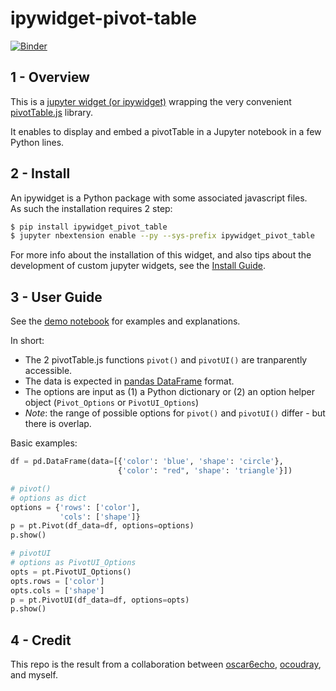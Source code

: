 # ipywidget-pivot-table

[![Binder](https://mybinder.org/badge.svg)](https://mybinder.org/v2/gh/PierreMarion23/jupyter-widget-pivot-table-binder/master)

## 1 - Overview

This is a [jupyter widget (or ipywidget)](https://ipywidgets.readthedocs.io/en/stable/) wrapping the very convenient [pivotTable.js](https://pivottable.js.org/examples/) library.  

It enables to display and embed a pivotTable in a Jupyter notebook in a few Python lines.  

## 2 - Install

An ipywidget is a Python package with some associated javascript files.  
As such the installation requires 2 step:

```bash
$ pip install ipywidget_pivot_table
$ jupyter nbextension enable --py --sys-prefix ipywidget_pivot_table
```

For more info about the installation of this widget, and also tips about the development of custom jupyter widgets, see the [Install Guide](doc/install_guide.md).

## 3 - User Guide

See the [demo notebook](notebooks/demo_pivot_table.ipynb) for examples and explanations.  

In short:
+ The 2 pivotTable.js functions `pivot()` and `pivotUI()` are tranparently accessible.  
+ The data is expected in [pandas DataFrame](https://pandas.pydata.org/pandas-docs/stable/generated/pandas.DataFrame.html) format.  
+ The options are input as (1) a Python dictionary or (2) an option helper object (`Pivot_Options` or `PivotUI_Options`)  
+ _Note_: the range of possible options for `pivot()` and `pivotUI()` differ - but there is overlap.


Basic examples:

```python
df = pd.DataFrame(data=[{'color': 'blue', 'shape': 'circle'},
                        {'color': "red", 'shape': 'triangle'}])

# pivot()
# options as dict
options = {'rows': ['color'],
           'cols': ['shape']}
p = pt.Pivot(df_data=df, options=options)
p.show()

# pivotUI
# options as PivotUI_Options
opts = pt.PivotUI_Options()
opts.rows = ['color']
opts.cols = ['shape']
p = pt.PivotUI(df_data=df, options=opts)
p.show()
```

## 4 - Credit

This repo is the result from a collaboration between [oscar6echo](https://github.com/oscar6echo), [ocoudray](https://github.com/ocoudray), and myself.


